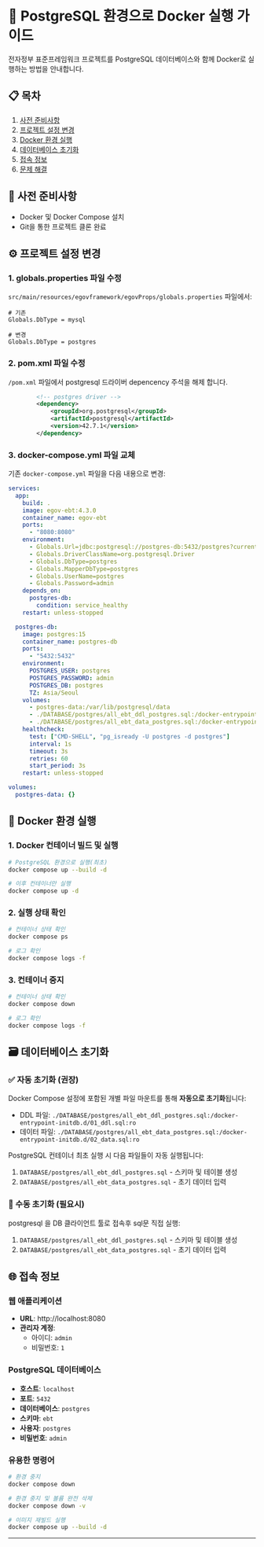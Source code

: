 
# 🐘 PostgreSQL 환경으로 Docker 실행 가이드

전자정부 표준프레임워크 프로젝트를 PostgreSQL 데이터베이스와 함께 Docker로 실행하는 방법을 안내합니다.

## 📋 목차

1. [사전 준비사항](#사전-준비사항)
2. [프로젝트 설정 변경](#프로젝트-설정-변경)
3. [Docker 환경 실행](#docker-환경-실행)
4. [데이터베이스 초기화](#데이터베이스-초기화)
5. [접속 정보](#접속-정보)
6. [문제 해결](#문제-해결)

## 🔧 사전 준비사항

- Docker 및 Docker Compose 설치
- Git을 통한 프로젝트 클론 완료

## ⚙️ 프로젝트 설정 변경

### 1. globals.properties 파일 수정

`src/main/resources/egovframework/egovProps/globals.properties` 파일에서:

```properties
# 기존
Globals.DbType = mysql

# 변경
Globals.DbType = postgres
```

### 2. pom.xml 파일 수정

`/pom.xml` 파일에서 postgresql 드라이버 depencency 주석을 해제 합니다.
```xml
		<!-- postgres driver -->
		<dependency>
			<groupId>org.postgresql</groupId>
			<artifactId>postgresql</artifactId>
			<version>42.7.1</version>
		</dependency>
```


### 3. docker-compose.yml 파일 교체

기존 `docker-compose.yml` 파일을 다음 내용으로 변경:

```yaml
services:
  app:
    build: .
    image: egov-ebt:4.3.0
    container_name: egov-ebt
    ports:
      - "8080:8080"
    environment:
      - Globals.Url=jdbc:postgresql://postgres-db:5432/postgres?currentSchema=ebt
      - Globals.DriverClassName=org.postgresql.Driver
      - Globals.DbType=postgres
      - Globals.MapperDbType=postgres
      - Globals.UserName=postgres
      - Globals.Password=admin
    depends_on:
      postgres-db:
        condition: service_healthy
    restart: unless-stopped

  postgres-db:
    image: postgres:15
    container_name: postgres-db
    ports:
      - "5432:5432"
    environment:
      POSTGRES_USER: postgres
      POSTGRES_PASSWORD: admin
      POSTGRES_DB: postgres
      TZ: Asia/Seoul
    volumes:
      - postgres-data:/var/lib/postgresql/data
      - ./DATABASE/postgres/all_ebt_ddl_postgres.sql:/docker-entrypoint-initdb.d/01_ddl.sql:ro
      - ./DATABASE/postgres/all_ebt_data_postgres.sql:/docker-entrypoint-initdb.d/02_data.sql:ro
    healthcheck:
      test: ["CMD-SHELL", "pg_isready -U postgres -d postgres"]
      interval: 1s
      timeout: 3s
      retries: 60
      start_period: 3s
    restart: unless-stopped

volumes:
  postgres-data: {}
```

## 🚀 Docker 환경 실행

### 1. Docker 컨테이너 빌드 및 실행

```bash
# PostgreSQL 환경으로 실행(최초)
docker compose up --build -d

# 이후 컨테이너만 실행
docker compose up -d
```

### 2. 실행 상태 확인

```bash
# 컨테이너 상태 확인
docker compose ps

# 로그 확인
docker compose logs -f
```

### 3. 컨테이너 중지

```bash
# 컨테이너 상태 확인
docker compose down

# 로그 확인
docker compose logs -f
```

## 🗃️ 데이터베이스 초기화

### ✅ 자동 초기화 (권장)

Docker Compose 설정에 포함된 개별 파일 마운트를 통해 **자동으로 초기화**됩니다:
- DDL 파일: `./DATABASE/postgres/all_ebt_ddl_postgres.sql:/docker-entrypoint-initdb.d/01_ddl.sql:ro`
- 데이터 파일: `./DATABASE/postgres/all_ebt_data_postgres.sql:/docker-entrypoint-initdb.d/02_data.sql:ro`

PostgreSQL 컨테이너 최초 실행 시 다음 파일들이 자동 실행됩니다:
1. `DATABASE/postgres/all_ebt_ddl_postgres.sql` - 스키마 및 테이블 생성
2. `DATABASE/postgres/all_ebt_data_postgres.sql` - 초기 데이터 입력

### 🔧 수동 초기화 (필요시)

postgresql 을 DB 클라이언트 툴로 접속후 sql문 직접 실행:

1. `DATABASE/postgres/all_ebt_ddl_postgres.sql` - 스키마 및 테이블 생성
2. `DATABASE/postgres/all_ebt_data_postgres.sql` - 초기 데이터 입력


## 🌐 접속 정보

### 웹 애플리케이션
- **URL**: http://localhost:8080
- **관리자 계정**:
  - 아이디: `admin`
  - 비밀번호: `1`

### PostgreSQL 데이터베이스
- **호스트**: `localhost`
- **포트**: `5432`
- **데이터베이스**: `postgres`
- **스키마**: `ebt`
- **사용자**: `postgres`
- **비밀번호**: `admin`


### 유용한 명령어

```bash
# 환경 중지
docker compose down

# 환경 중지 및 볼륨 완전 삭제
docker compose down -v

# 이미지 재빌드 실행
docker compose up --build -d
```

---
